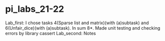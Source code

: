 # pi_labs_21-22
Lab_first: I chose tasks 4(Sparse list and matrix)(with (a)subtask) and 6(Unfair_dice)(with (a)subtask). In sum 8*. 
Made unit testing and checking errors by library cassert 
Lab_second: Notes
